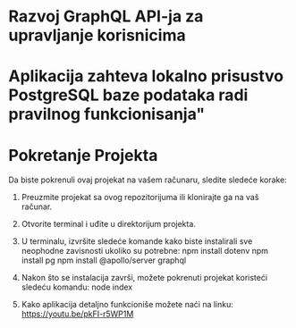 # Razvoj GraphQL API-ja za upravljanje korisnicima

# Aplikacija zahteva lokalno prisustvo PostgreSQL baze podataka radi pravilnog funkcionisanja"

# Pokretanje Projekta

Da biste pokrenuli ovaj projekat na vašem računaru, sledite sledeće korake:

1. Preuzmite projekat sa ovog repozitorijuma ili klonirajte ga na vaš računar.

2. Otvorite terminal i uđite u direktorijum projekta.

3. U terminalu, izvršite sledeće komande kako biste instalirali sve neophodne zavisnosti ukoliko su potrebne:
    npm install dotenv
    npm install pg
    npm install @apollo/server graphql


4. Nakon što se instalacija završi, možete pokrenuti projekat koristeći sledeću komandu:
    node index

5. Kako aplikacija detaljno funkcionišе možete naći na linku: https://youtu.be/pkFI-r5WP1M